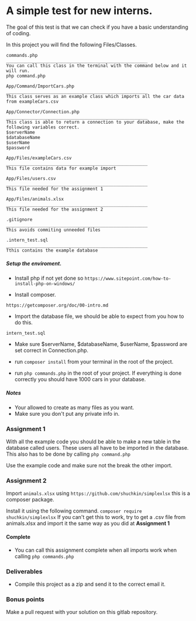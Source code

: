 # A simple test for new interns.

The goal of this test is that we can check if you have a basic understanding of coding.

In this project you will find the following Files/Classes.


```
commands.php
______________________________________________________
You can call this class in the terminal with the command below and it will run.
php command.php
```

```
App/Command/ImportCars.php
______________________________________________________
This class serves as an example class which imports all the car data from exampleCars.csv
```

```
App/Connector/Connection.php
______________________________________________________
This class is able to return a connection to your database, make the following variables correct.
$serverName
$databaseName
$userName
$password
```

```
App/Files/exampleCars.csv
______________________________________________________
This file contains data for example import
```

```
App/Files/users.csv
______________________________________________________
This file needed for the assignment 1
```

```
App/Files/animals.xlsx
______________________________________________________
This file needed for the assignment 2
```

```
.gitignore
______________________________________________________
This avoids commiting unneeded files
```

```
.intern_test.sql
______________________________________________________
Tthis contains the example database
```

##### Setup the enviroment.

* Install php if not yet done so
`https://www.sitepoint.com/how-to-install-php-on-windows/`

* Install composer.

`https://getcomposer.org/doc/00-intro.md`

* Import the database file, we should be able to expect from you how to do this.

`intern_test.sql`

* Make sure $serverName, $databaseName, $userName, $password are set correct in Connection.php.

* run `composer install` from your terminal in the root of the project.

* run `php commands.php` in the root of your project. If everything is done correctly you should have 1000 cars in your database.

##### Notes
* Your allowed to create as many files as you want.
* Make sure you don't put any private info in.

### Assignment 1
With all the example code you should be able to make a new table in the database called users. These users all have to be imported in the database. This also has to be done by calling `php command.php`

Use the example code and make sure not the break the other import.

### Assignment 2
Import `animals.xlsx` using `https://github.com/shuchkin/simplexlsx` this is a composer package.

Install it using the following command. `composer require shuchkin/simplexlsx`
If you can't get this to work, try to get a .csv file from animals.xlsx and import it the same way as you did at **Assignment 1**

#### Complete
* You can call this assignment complete when all imports work when calling `php commands.php`

### Deliverables
* Compile this project as a zip and send it to the correct email it. 

### Bonus points
Make a pull request with your solution on this gitlab repository.
